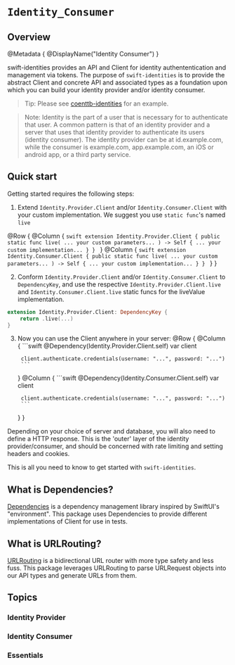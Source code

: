 # ``Identity_Consumer``

## Overview

@Metadata {
    @DisplayName("Identity Consumer")
}

swift-identities provides an API and Client for identity authententication and management via tokens. The purpose of `swift-identities` is to provide the abstract Client and concrete API and associated types as a foundation upon which you can build your identity provider and/or identity consumer.

> Tip: Please see [coenttb-identities](https://github.com/coenttb/coenttb-identities) for an example. 

> Note: Identity is the part of a user that is necessary for to authenticate that user. A common pattern is that of an identity provider and a server that uses that identity provider to authenticate its users (identity consumer). The identity provider can be at id.example.com, while the consumer is example.com, app.example.com, an iOS or android app, or a third party service.

## Quick start

Getting started requires the following steps:
1. Extend `Identity.Provider.Client` and/or `Identity.Consumer.Client` with your custom implementation. We suggest you use `static func`'s named `live`

@Row {
    @Column {
        ```swift
        extension Identity.Provider.Client {
            public static func live(
                ... your custom parameters...
            ) -> Self {
                ... your custom implementation...
            }
        }
        ```
    }
    @Column {
        ```swift
        extension Identity.Consumer.Client {
            public static func live(
                ... your custom parameters...
            ) -> Self {
                ... your custom implementation...
            }
        }
        ```
    }
}

2. Conform `Identity.Provider.Client` and/or `Identity.Consumer.Client` to `DependencyKey`, and use the respective `Identity.Provider.Client.live` and `Identity.Consumer.Client.live` static funcs for the liveValue implementation.

```swift
extension Identity.Provider.Client: DependencyKey {
    return .live(...)
}
```

3. Now you can use the Client anywhere in your server:
@Row {
    @Column {
        ```swift
        @Dependency(Identity.Provider.Client.self) var client

        client.authenticate.credentials(username: "...", password: "...")
        ```
    }
    @Column {
        ```swift
        @Dependency(Identity.Consumer.Client.self) var client

        client.authenticate.credentials(username: "...", password: "...")
        ```
    }
}

Depending on your choice of server and database, you will also need to define a HTTP response. This is the 'outer' layer of the identity provider/consumer, and should be concerned with rate limiting and setting headers and cookies.

This is all you need to know to get started with `swift-identities`.

## What is Dependencies?

[Dependencies](https://github.com/pointfreeco/swift-dependencies) is a dependency management library inspired by SwiftUI's "environment". This package uses Dependencies to provide different implementations of Client for use in tests.

## What is URLRouting?

[URLRouting](https://github.com/pointfreeco/swift-url-routing) is a bidirectional URL router with more type safety and less fuss. This package leverages URLRouting to parse URLRequest objects into our API types and generate URLs from them.

## Topics

### Identity Provider

### Identity Consumer

### Essentials


